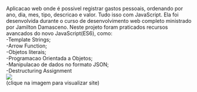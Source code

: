 Aplicacao web onde é possivel registrar gastos pessoais, ordenando por ano, dia, mes, tipo, descricao e valor. Tudo isso com JavaScript. Ela foi desenvolvida durante o curso de desenvolvimento web completo ministrado por Jamilton Damasceno.
Neste projeto foram praticados recursos avancados do novo JavaScript(ES6), como:<br/>
-Template Strings;<br/>
-Arrow Function;<br/>
-Objetos literais;<br/>
-Programacao Orientada a Objetos;<br/>
-Manipulacao de dados no formato JSON;<br/>
-Destructuring Assignment<br/>
[![](https://werlencardoso.files.wordpress.com/2020/09/despesas.jpg?w=500)](http://werlendev.cf/orcamento-pessoal/)<br/>
(clique na imagem para visualizar site)
